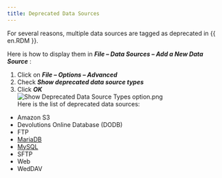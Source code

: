 ```yaml
---
title: Deprecated Data Sources
---
```

For several reasons, multiple data sources are tagged as deprecated in {{ en.RDM }}.  

Here is how to display them in ***File – Data Sources – Add a New Data Source*** :  
1. Click on ***File – Options – Advanced***
1. Check ***Show deprecated data source types***
1. Click ***OK***  
![Show Deprecated Data Source Types option.png](https://webdevolutions.azureedge.net/docs/en/kb/KB4884.png)  
Here is the list of deprecated data sources:
* Amazon S3
* Devolutions Online Database (DODB)
* FTP
* [MariaDB](https://blog.devolutions.net/2022/02/news-deprecation-of-support-announcement-for-mysql-and-mariadb-data-sources-in-remote-desktop-manager/)
* [MySQL](https://blog.devolutions.net/2022/02/news-deprecation-of-support-announcement-for-mysql-and-mariadb-data-sources-in-remote-desktop-manager/)
* SFTP
* Web
* WedDAV
